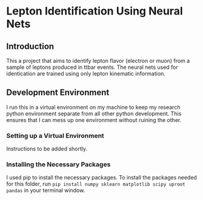 # Lepton Identification Using Neural Nets

## Introduction

This a project that aims to identify lepton flavor (electron or muon) from a sample of leptons produced in ttbar events. The neural nets used for identication are trained using only lepton kinematic information.

## Development Environment

I run this in a virtual environment on my machine to keep my research python environment separate from all other python development. This ensures that I can mess up one environment without ruining the other. 

### Setting up a Virtual Environment

Instructions to be added shortly.

### Installing the Necessary Packages

I used pip to install the necessary packages. To install the packages needed for this folder, run `pip install numpy sklearn matplotlib scipy uproot pandas` in your terminal window.